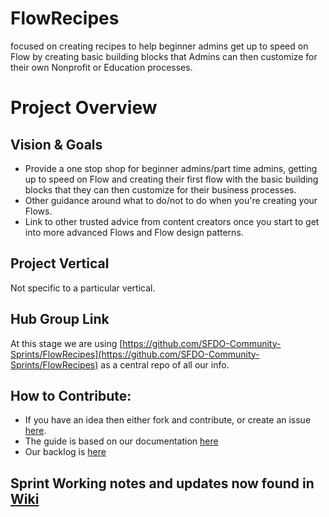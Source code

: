 # FlowRecipes
focused on creating recipes to help beginner admins get up to speed on Flow by creating basic building blocks that Admins can then customize for their own Nonprofit or Education processes.


# Project Overview
## Vision & Goals
* Provide a one stop shop for beginner admins/part time admins, getting up to speed on Flow and creating their first flow with the basic building blocks that they can then customize for their business processes.
* Other guidance around what to do/not to do when you're creating your Flows.
* Link to other trusted advice from content creators once you start to get into more advanced Flows and Flow design patterns.

## Project Vertical
Not specific to a particular vertical.

## Hub Group Link
At this stage we are using [https://github.com/SFDO-Community-Sprints/FlowRecipes](https://github.com/SFDO-Community-Sprints/FlowRecipes) as a central repo of all our info.

## How to Contribute:
- If you have an idea then either fork and contribute, or create an issue [here](https://github.com/SFDO-Community-Sprints/FlowRecipes/issues).
- The guide is based on our documentation [here](https://sfdo-community-sprints.github.io/FlowRecipes)
- Our backlog is [here](https://github.com/orgs/SFDO-Community-Sprints/projects/6/views/1)

## Sprint Working notes and updates now found in [Wiki](https://github.com/SFDO-Community-Sprints/FlowRecipes/wiki/Community-Sprint-Notes-and-Updates)
